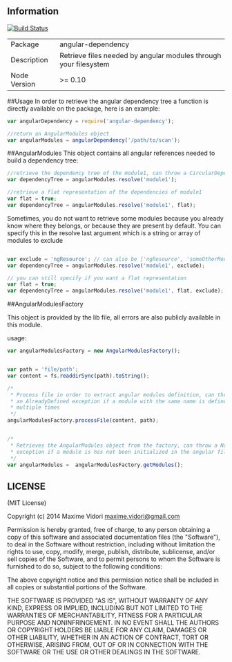 ## Information

[![Build Status](https://travis-ci.org/IxDay/angular-dependency.svg)](https://travis-ci.org/IxDay/angular-dependency)

<table>
<tr>
<td>Package</td><td>angular-dependency</td>
</tr>
<tr>
<td>Description</td>
<td>Retrieve files needed by angular modules through your
filesystem</td>
</tr>
<tr>
<td>Node Version</td>
<td>>= 0.10</td>
</tr>
</table>


##Usage
In order to retrieve the angular dependency tree a function is directly
available on the package, here is an example:

```javascript
var angularDependency = require('angular-dependency');

//return an AngularModules object
var angularModules = angularDependency('/path/to/scan');

```

##AngularModules
This object contains all angular references needed to build a dependency tree:

```javascript
//retrieve the dependency tree of the module1, can throw a CircularDependency
var dependencyTree = angularModules.resolve('module1');

//retrieve a flat representation of the dependencies of module1
var flat = true;
var dependencyTree = angularModules.resolve('module1', flat);
```

Sometimes, you do not want to retrieve some modules because you already know
where they belongs, or because they are present by default.
You can specify this in the resolve last argument which is a string or array
of modules to exclude

```javascript

var exclude = 'ngResource'; // can also be ['ngResource', 'someOtherModule']
var dependencyTree = angularModules.resolve('module1', exclude);

// you can still specify if you want a flat representation
var flat = true;
var dependencyTree = angularModules.resolve('module1', flat, exclude);
```

##AngularModulesFactory

This object is provided by the lib file, all errors are also publicly available
in this module.

usage:
```javascript
var angularModulesFactory = new AngularModulesFactory();


var path = 'file/path';
var content = fs.readdirSync(path).toString();

/*
 * Process file in order to extract angular modules definition, can throw
 * an AlreadyDefined exception if a module with the same name is defined
 * multiple times
 */
angularModulesFactory.processFile(content, path);


/*
 * Retrieves the AngularModules object from the factory, can throw a NotDefined
 * exception if a module is has not been initialized in the angular files.
 */
var angularModules =  angularModulesFactory.getModules();

```

## LICENSE

(MIT License)

Copyright (c) 2014 Maxime Vidori <maxime.vidori@gmail.com>

Permission is hereby granted, free of charge, to any person obtaining
a copy of this software and associated documentation files (the
"Software"), to deal in the Software without restriction, including
without limitation the rights to use, copy, modify, merge, publish,
distribute, sublicense, and/or sell copies of the Software, and to
permit persons to whom the Software is furnished to do so, subject to
the following conditions:

The above copyright notice and this permission notice shall be
included in all copies or substantial portions of the Software.

THE SOFTWARE IS PROVIDED "AS IS", WITHOUT WARRANTY OF ANY KIND,
EXPRESS OR IMPLIED, INCLUDING BUT NOT LIMITED TO THE WARRANTIES OF
MERCHANTABILITY, FITNESS FOR A PARTICULAR PURPOSE AND
NONINFRINGEMENT. IN NO EVENT SHALL THE AUTHORS OR COPYRIGHT HOLDERS BE
LIABLE FOR ANY CLAIM, DAMAGES OR OTHER LIABILITY, WHETHER IN AN ACTION
OF CONTRACT, TORT OR OTHERWISE, ARISING FROM, OUT OF OR IN CONNECTION
WITH THE SOFTWARE OR THE USE OR OTHER DEALINGS IN THE SOFTWARE.
